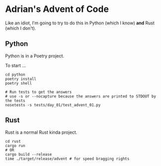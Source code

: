 # Adrian's Advent of Code

Like an idiot, I'm going to try to do this in Python (which I know) **and** Rust
(which I don't).

## Python

Python is in a Poetry project.

To start ...

```
cd python
poetry install
poetry shell

# Run tests to get the answers
# use -s or --nocapture because the answers are printed to STDOUT by the tests
nosetests -s tests/day_01/test_advent_01.py
```

## Rust

Rust is a normal Rust kinda project.

```
cd rust
cargo run
# OR
cargo build --release
time ./target/release/advent # for speed bragging rights
```